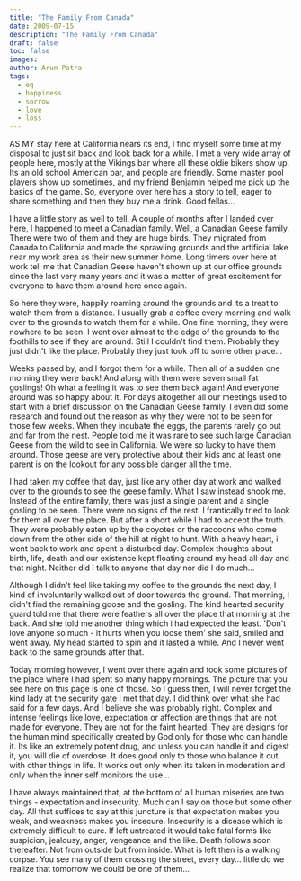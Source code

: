 ```yaml
---
title: "The Family From Canada"
date: 2009-07-15
description: "The Family From Canada"
draft: false
toc: false
images:
author: Arun Patra
tags:
  - eq
  - happiness
  - sorrow
  - love
  - loss 
---
```


AS MY stay here at California nears its end, I find myself some time at my disposal to just sit back and look back for a while. I met a very wide array of people here, mostly at the Vikings bar where all these oldie bikers show up. Its an old school American bar, and people are friendly. Some master pool players show up sometimes, and my friend Benjamin helped me pick up the basics of the game. So, everyone over here has a story to tell, eager to share something and then they buy me a drink. Good fellas...

I have a little story as well to tell. A couple of months after I landed over here, I happened to meet a Canadian family. Well, a Canadian Geese family. There were two of them and they are huge birds. They migrated from Canada to California and made the sprawling grounds and the artificial lake near my work area as their new summer home. Long timers over here at work tell me that Canadian Geese haven't shown up at our office grounds since the last very many years and it was a matter of great excitement for everyone to have them around here once again.

So here they were, happily roaming around the grounds and its a treat to watch them from a distance. I usually grab a coffee every morning and walk over to the grounds to watch them for a while. One fine morning, they were nowhere to be seen. I went over almost to the edge of the grounds to the foothills to see if they are around. Still I couldn't find them. Probably they just didn't like the place. Probably they just took off to some other place...

Weeks passed by, and I forgot them for a while. Then all of a sudden one morning they were back! And along with them were seven small fat goslings! Oh what a feeling it was to see them back again! And everyone around was so happy about it. For days altogether all our meetings used to start with a brief discussion on the Canadian Geese family. I even did some research and found out the reason as why they were not to be seen for those few weeks. When they incubate the eggs, the parents rarely go out and far from the nest. People told me it was rare to see such large Canadian Geese from the wild to see in California. We were so lucky to have them around. Those geese are very protective about their kids and at least one parent is on the lookout for any possible danger all the time.

I had taken my coffee that day, just like any other day at work and walked over to the grounds to see the geese family. What I saw instead shook me. Instead of the entire family, there was just a single parent and a single gosling to be seen. There were no signs of the rest. I frantically tried to look for them all over the place. But after a short while I had to accept the truth. They were probably eaten up by the coyotes or the raccoons who come down from the other side of the hill at night to hunt. With a heavy heart, i went back to work and spent a disturbed day. Complex thoughts about birth, life, death and our existence kept floating around my head all day and that night. Neither did I talk to anyone that day nor did I do much...

Although I didn't feel like taking my coffee to the grounds the next day, I kind of involuntarily walked out of door towards the ground. That morning, I didn't find the remaining goose and the gosling. The kind hearted security guard told me that there were feathers all over the place that morning at the back. And she told me another thing which i had expected the least. 'Don't love anyone so much - it hurts when you loose them' she said, smiled and went away. My head started to spin and it lasted a while. And I never went back to the same grounds after that.

Today morning however, I went over there again and took some pictures of the place where I had spent so many happy mornings. The picture that you see here on this page is one of those. So I guess then, I will never forget the kind lady at the security gate i met that day. I did think over what she had said for a few days. And I believe she was probably right. Complex and intense feelings like love, expectation or affection are things that are not made for everyone. They are not for the faint hearted. They are designs for the human mind specifically created by God only for those who can handle it. Its like an extremely potent drug, and unless you can handle it and digest it, you will die of overdose. It does good only to those who balance it out with other things in life. It works out only when its taken in moderation and only when the inner self monitors the use...

I have always maintained that, at the bottom of all human miseries are two things - expectation and insecurity. Much can I say on those but some other day. All that suffices to say at this juncture is that expectation makes you weak, and weakness makes you insecure. Insecurity is a disease which is extremely difficult to cure. If left untreated it would take fatal forms like suspicion, jealousy, anger, vengeance and the like. Death follows soon thereafter. Not from outside but from inside. What is left then is a walking corpse. You see many of them crossing the street, every day... little do we realize that tomorrow we could be one of them...
